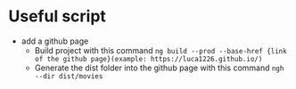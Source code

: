 # Useful script

* add a github page 
    * Build project with this command
`ng build --prod --base-href {link of the github page}(example: https://luca1226.github.io/) `
    * Generate the dist folder into the github page with this command `ngh --dir dist/movies`


